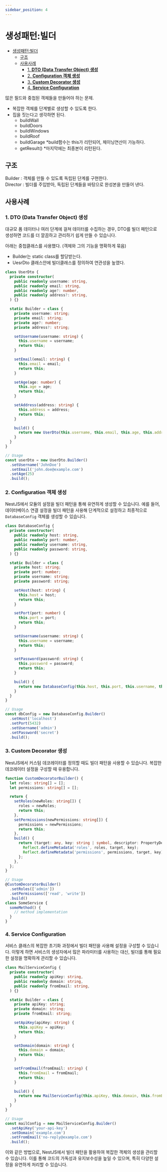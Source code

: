 ```yaml
---
sidebar_position: 4
---
```


# 생성패턴:빌더  

- [생성패턴:빌더](#생성패턴빌더)
  - [구조](#구조)
  - [사용사례](#사용사례)
    - [1. **DTO (Data Transfer Object) 생성**](#1-dto-data-transfer-object-생성)
    - [2. **Configuration 객체 생성**](#2-configuration-객체-생성)
    - [3. **Custom Decorator 생성**](#3-custom-decorator-생성)
    - [4. **Service Configuration**](#4-service-configuration)


많은 필드와 중첩된 객체들을 만들어야 하는 문제.  
- 복잡한 객체를 단계별로 생성할 수 있도록 한다. 
- 집을 짓는다고 생각하면 된다. 
  - buildWall
  - buildDoors
  - buildWindows
  - buildRoof
  - buildGarage *build함수는 this가 리턴되어, 체이닝연산이 가능하다.  
  - getResult() *마지막에는 최종본이 리턴된다.  

## 구조  

Builder : 객체를 만들 수 있도록 독립된 단계를 구현한다.    
Director : 빌더를 주입받아, 독립된 단계들을 바탕으로 완성본을 만들어 낸다.  

## 사용사례  

### 1. **DTO (Data Transfer Object) 생성**

대규모 폼 데이터나 여러 단계에 걸쳐 데이터를 수집하는 경우, DTO를 빌더 패턴으로 생성하면 코드를 더 깔끔하고 관리하기 쉽게 만들 수 있습니다.  

아래는 중첩클래스를 사용했다. (객체와 그의 기능을 명확하게 묶음)     
- Builder는 static class를 할당받는다.  
- UesrDto 클래스안에 빌더클래스를 정의하여 연관성을 높였다.  

```typescript
class UserDto {
  private constructor(
    public readonly username: string,
    public readonly email: string,
    public readonly age?: number,
    public readonly address?: string,
  ) {}

  static Builder = class {
    private username: string;
    private email: string;
    private age?: number;
    private address?: string;

    setUsername(username: string) {
      this.username = username;
      return this;
    }

    setEmail(email: string) {
      this.email = email;
      return this;
    }

    setAge(age: number) {
      this.age = age;
      return this;
    }

    setAddress(address: string) {
      this.address = address;
      return this;
    }

    build() {
      return new UserDto(this.username, this.email, this.age, this.address);
    }
  }
}

// Usage
const userDto = new UserDto.Builder()
  .setUsername('JohnDoe')
  .setEmail('john.doe@example.com')
  .setAge(25)
  .build();
```

### 2. **Configuration 객체 생성**
NestJS에서 모듈의 설정을 빌더 패턴을 통해 유연하게 생성할 수 있습니다. 예를 들어, 데이터베이스 연결 설정을 빌더 패턴을 사용해 단계적으로 설정하고 최종적으로 `DatabaseConfig` 객체를 생성할 수 있습니다.

```typescript
class DatabaseConfig {
  private constructor(
    public readonly host: string,
    public readonly port: number,
    public readonly username: string,
    public readonly password: string,
  ) {}

  static Builder = class {
    private host: string;
    private port: number;
    private username: string;
    private password: string;

    setHost(host: string) {
      this.host = host;
      return this;
    }

    setPort(port: number) {
      this.port = port;
      return this;
    }

    setUsername(username: string) {
      this.username = username;
      return this;
    }

    setPassword(password: string) {
      this.password = password;
      return this;
    }

    build() {
      return new DatabaseConfig(this.host, this.port, this.username, this.password);
    }
  }
}

// Usage
const dbConfig = new DatabaseConfig.Builder()
  .setHost('localhost')
  .setPort(5432)
  .setUsername('admin')
  .setPassword('secret')
  .build();
```

### 3. **Custom Decorator 생성**
NestJS에서 커스텀 데코레이터를 정의할 때도 빌더 패턴을 사용할 수 있습니다. 복잡한 데코레이터 설정을 구성할 때 유용합니다.

```typescript
function CustomDecoratorBuilder() {
  let roles: string[] = [];
  let permissions: string[] = [];

  return {
    setRoles(newRoles: string[]) {
      roles = newRoles;
      return this;
    },
    setPermissions(newPermissions: string[]) {
      permissions = newPermissions;
      return this;
    },
    build() {
      return (target: any, key: string | symbol, descriptor: PropertyDescriptor) => {
        Reflect.defineMetadata('roles', roles, target, key);
        Reflect.defineMetadata('permissions', permissions, target, key);
      };
    },
  };
}

// Usage
@CustomDecoratorBuilder()
  .setRoles(['admin'])
  .setPermissions(['read', 'write'])
  .build()
class SomeService {
  someMethod() {
    // method implementation
  }
}
```

### 4. **Service Configuration**
서비스 클래스의 복잡한 초기화 과정에서 빌더 패턴을 사용해 설정을 구성할 수 있습니다. 이렇게 하면 서비스의 생성자에서 많은 파라미터를 사용하는 대신, 빌더를 통해 필요한 설정을 명확하게 관리할 수 있습니다.

```typescript
class MailServiceConfig {
  private constructor(
    public readonly apiKey: string,
    public readonly domain: string,
    public readonly fromEmail: string,
  ) {}

  static Builder = class {
    private apiKey: string;
    private domain: string;
    private fromEmail: string;

    setApiKey(apiKey: string) {
      this.apiKey = apiKey;
      return this;
    }

    setDomain(domain: string) {
      this.domain = domain;
      return this;
    }

    setFromEmail(fromEmail: string) {
      this.fromEmail = fromEmail;
      return this;
    }

    build() {
      return new MailServiceConfig(this.apiKey, this.domain, this.fromEmail);
    }
  }
}

// Usage
const mailConfig = new MailServiceConfig.Builder()
  .setApiKey('your-api-key')
  .setDomain('example.com')
  .setFromEmail('no-reply@example.com')
  .build();
```

이와 같은 방법으로, NestJS에서 빌더 패턴을 활용하여 복잡한 객체의 생성을 관리할 수 있습니다. 이를 통해 코드의 가독성과 유지보수성을 높일 수 있으며, 특히 다양한 설정을 유연하게 처리할 수 있습니다.
